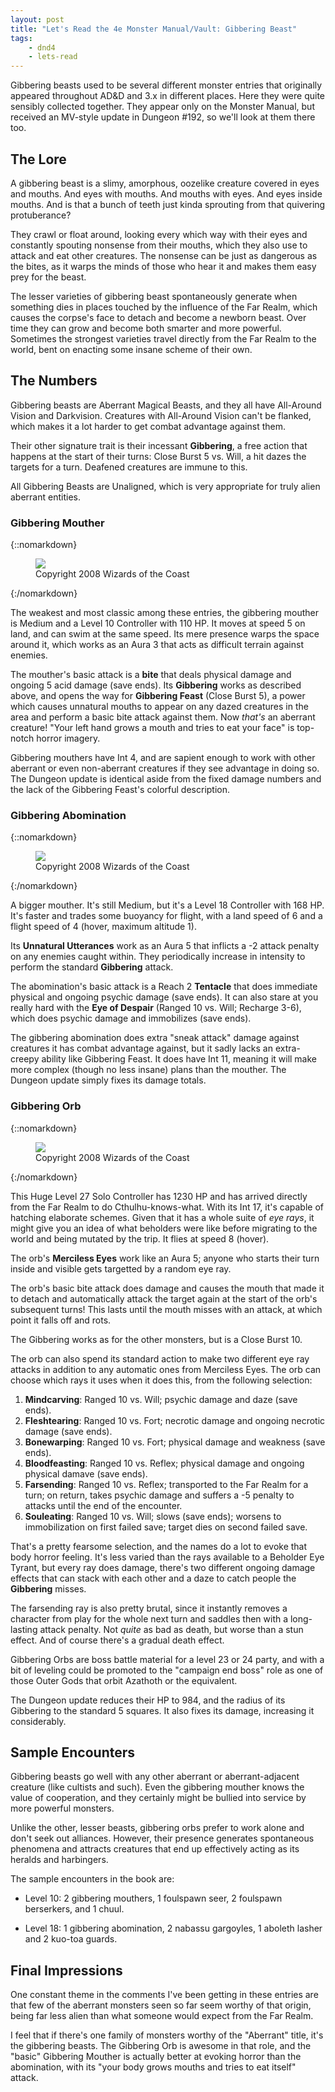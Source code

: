 ```yaml
---
layout: post
title: "Let's Read the 4e Monster Manual/Vault: Gibbering Beast"
tags:
    - dnd4
    - lets-read
---
```


Gibbering beasts used to be several different monster entries that originally
appeared throughout AD&D and 3.x in different places. Here they were quite
sensibly collected together. They appear only on the Monster Manual, but
received an MV-style update in Dungeon #192, so we'll look at them there too.

## The Lore

A gibbering beast is a slimy, amorphous, oozelike creature covered in eyes and
mouths. And eyes with mouths. And mouths with eyes. And eyes inside mouths. And
is that a bunch of teeth just kinda sprouting from that quivering protuberance?

They crawl or float around, looking every which way with their eyes and
constantly spouting nonsense from their mouths, which they also use to attack
and eat other creatures. The nonsense can be just as dangerous as the bites, as
it warps the minds of those who hear it and makes them easy prey for the
beast.

The lesser varieties of gibbering beast spontaneously generate when something
dies in places touched by the influence of the Far Realm, which causes the
corpse's face to detach and become a newborn beast. Over time they can grow and
become both smarter and more powerful. Sometimes the strongest varieties travel
directly from the Far Realm to the world, bent on enacting some insane scheme of
their own.

## The Numbers

Gibbering beasts are Aberrant Magical Beasts, and they all have All-Around
Vision and Darkvision. Creatures with All-Around Vision can't be flanked, which
makes it a lot harder to get combat advantage against them.

Their other signature trait is their incessant **Gibbering**, a free action that
happens at the start of their turns: Close Burst 5 vs. Will, a hit dazes the
targets for a turn. Deafened creatures are immune to this.

All Gibbering Beasts are Unaligned, which is very appropriate for truly alien
aberrant entities.

### Gibbering Mouther

{::nomarkdown}
<figure class="left">
  <img src="{{ "/assets/wir-mm-4e-gibbering-mouther.png" | absolute_url }}"/>
  <figcaption>
    Copyright 2008 Wizards of the Coast
  </figcaption>
</figure>
{:/nomarkdown}

The weakest and most classic among these entries, the gibbering mouther is
Medium and a Level 10 Controller with 110 HP. It moves at speed 5 on land, and
can swim at the same speed. Its mere presence warps the space around it, which
works as an Aura 3 that acts as difficult terrain against enemies.

The mouther's basic attack is a **bite** that deals physical damage and ongoing
5 acid damage (save ends). Its **Gibbering** works as described above, and opens
the way for **Gibbering Feast** (Close Burst 5), a power which causes unnatural
mouths to appear on any dazed creatures in the area and perform a basic bite
attack against them. Now _that's_ an aberrant creature! "Your left hand grows a
mouth and tries to eat your face" is top-notch horror imagery.

Gibbering mouthers have Int 4, and are sapient enough to work with other
aberrant or even non-aberrant creatures if they see advantage in doing so. The
Dungeon update is identical aside from the fixed damage numbers and the lack of
the Gibbering Feast's colorful description.

### Gibbering Abomination

{::nomarkdown}
<figure class="right">
  <img src="{{ "/assets/wir-mm-4e-gibbering-abomination.png" | absolute_url }}"/>
  <figcaption>
    Copyright 2008 Wizards of the Coast
  </figcaption>
</figure>
{:/nomarkdown}


A bigger mouther. It's still Medium, but it's a Level 18 Controller with 168
HP. It's faster and trades some buoyancy for flight, with a land speed of 6 and
a flight speed of 4 (hover, maximum altitude 1).

Its **Unnatural Utterances** work as an Aura 5 that inflicts a -2 attack penalty
on any enemies caught within. They periodically increase in intensity to perform
the standard **Gibbering** attack.

The abomination's basic attack is a Reach 2 **Tentacle** that does immediate
physical and ongoing psychic damage (save ends). It can also stare at you really
hard with the **Eye of Despair** (Ranged 10 vs. Will; Recharge 3-6), which does
psychic damage and immobilizes (save ends).

The gibbering abomination does extra "sneak attack" damage against creatures it
has combat advantage against, but it sadly lacks an extra-creepy ability like
Gibbering Feast. It does have Int 11, meaning it will make more complex (though
no less insane) plans than the mouther. The Dungeon update simply fixes its
damage totals.

### Gibbering Orb

{::nomarkdown}
<figure class="left">
  <img src="{{ "/assets/wir-mm-4e-gibbering-orb.png" | absolute_url }}"/>
  <figcaption>
    Copyright 2008 Wizards of the Coast
  </figcaption>
</figure>
{:/nomarkdown}


This Huge Level 27 Solo Controller has 1230 HP and has arrived directly from the
Far Realm to do Cthulhu-knows-what. With its Int 17, it's capable of hatching
elaborate schemes. Given that it has a whole suite of _eye rays_, it might give
you an idea of what beholders were like before migrating to the world and being
mutated by the trip. It flies at speed 8 (hover).

The orb's **Merciless Eyes** work like an Aura 5; anyone who starts their turn
inside and visible gets targetted by a random eye ray.

The orb's basic bite attack does damage and causes the mouth that made it to
detach and automatically attack the target again at the start of the orb's
subsequent turns! This lasts until the mouth misses with an attack, at which
point it falls off and rots.

The Gibbering works as for the other monsters, but is a Close Burst 10.

The orb can also spend its standard action to make two different eye ray attacks
in addition to any automatic ones from Merciless Eyes. The orb can choose which
rays it uses when it does this, from the following selection:

1. **Mindcarving**: Ranged 10 vs. Will; psychic damage and daze (save ends).
2. **Fleshtearing**: Ranged 10 vs. Fort; necrotic damage and ongoing
   necrotic damage (save ends).
3. **Bonewarping**: Ranged 10 vs. Fort; physical damage and weakness (save
   ends).
4. **Bloodfeasting**: Ranged 10 vs. Reflex; physical damage and ongoing physical
   damave (save ends).
5. **Farsending**: Ranged 10 vs. Reflex; transported to the Far Realm for a turn; on
   return, takes psychic damage and suffers a -5 penalty to attacks until the
   end of the encounter.
6. **Souleating**: Ranged 10 vs. Will; slows (save ends); worsens to immobilization
   on first failed save; target dies on second failed save.

That's a pretty fearsome selection, and the names do a lot to evoke that body
horror feeling. It's less varied than the rays available to a Beholder Eye
Tyrant, but every ray does damage, there's two different ongoing damage effects
that can stack with each other and a daze to catch people the **Gibbering**
misses.

The farsending ray is also pretty brutal, since it instantly removes a character
from play for the whole next turn and saddles then with a long-lasting attack
penalty. Not _quite_ as bad as death, but worse than a stun effect. And of
course there's a gradual death effect.

Gibbering Orbs are boss battle material for a level 23 or 24 party, and with a
bit of leveling could be promoted to the "campaign end boss" role as one of
those Outer Gods that orbit Azathoth or the equivalent.

The Dungeon update reduces their HP to 984, and the radius of its Gibbering to
the standard 5 squares. It also fixes its damage, increasing it considerably.

## Sample Encounters

Gibbering beasts go well with any other aberrant or aberrant-adjacent creature
(like cultists and such). Even the gibbering mouther knows the value of
cooperation, and they certainly might be bullied into service by more powerful
monsters.

Unlike the other, lesser beasts, gibbering orbs prefer to work alone and don't
seek out alliances. However, their presence generates spontaneous phenomena and
attracts creatures that end up effectively acting as its heralds and harbingers.

The sample encounters in the book are:

- Level 10: 2 gibbering mouthers, 1 foulspawn seer, 2 foulspawn berserkers, and
  1 chuul.

- Level 18: 1 gibbering abomination, 2 nabassu gargoyles, 1 aboleth lasher and 2
  kuo-toa guards.


## Final Impressions

One constant theme in the comments I've been getting in these entries are that
few of the aberrant monsters seen so far seem worthy of that origin, being far
less alien than what someone would expect from the Far Realm.

I feel that if there's one family of monsters worthy of the "Aberrant" title,
it's the gibbering beasts. The Gibbering Orb is awesome in that role, and the
"basic" Gibbering Mouther is actually better at evoking horror than the
abomination, with its "your body grows mouths and tries to eat itself" attack.
